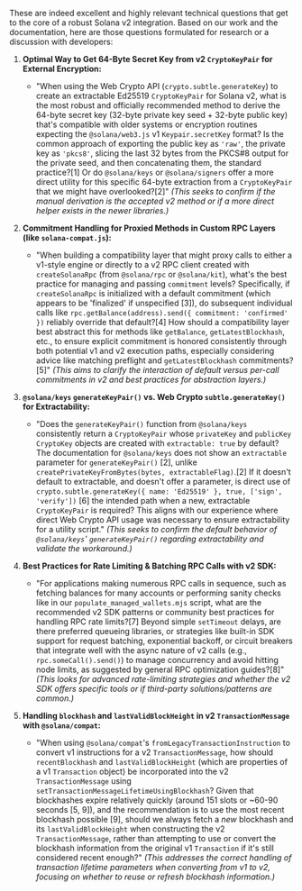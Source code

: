 These are indeed excellent and highly relevant technical questions that get to the core of a robust Solana v2 integration. Based on our work and the documentation, here are those questions formulated for research or a discussion with developers:

1.  **Optimal Way to Get 64-Byte Secret Key from v2 `CryptoKeyPair` for External Encryption:**
    *   "When using the Web Crypto API (`crypto.subtle.generateKey`) to create an extractable Ed25519 `CryptoKeyPair` for Solana v2, what is the most robust and officially recommended method to derive the 64-byte secret key (32-byte private key seed + 32-byte public key) that's compatible with older systems or encryption routines expecting the `@solana/web3.js` v1 `Keypair.secretKey` format? Is the common approach of exporting the public key as `'raw'`, the private key as `'pkcs8'`, slicing the last 32 bytes from the PKCS#8 output for the private seed, and then concatenating them, the standard practice?[1] Or do `@solana/keys` or `@solana/signers` offer a more direct utility for this specific 64-byte extraction from a `CryptoKeyPair` that we might have overlooked?[2]"
    *(This seeks to confirm if the manual derivation is the accepted v2 method or if a more direct helper exists in the newer libraries.)*

2.  **Commitment Handling for Proxied Methods in Custom RPC Layers (like `solana-compat.js`):**
    *   "When building a compatibility layer that might proxy calls to either a v1-style engine or directly to a v2 RPC client created with `createSolanaRpc` (from `@solana/rpc` or `@solana/kit`), what's the best practice for managing and passing `commitment` levels? Specifically, if `createSolanaRpc` is initialized with a default commitment (which appears to be 'finalized' if unspecified [3]), do subsequent individual calls like `rpc.getBalance(address).send({ commitment: 'confirmed' })` reliably override that default?[4] How should a compatibility layer best abstract this for methods like `getBalance`, `getLatestBlockhash`, etc., to ensure explicit commitment is honored consistently through both potential v1 and v2 execution paths, especially considering advice like matching preflight and `getLatestBlockhash` commitments?[5]"
    *(This aims to clarify the interaction of default versus per-call commitments in v2 and best practices for abstraction layers.)*

3.  **`@solana/keys` `generateKeyPair()` vs. Web Crypto `subtle.generateKey()` for Extractability:**
    *   "Does the `generateKeyPair()` function from `@solana/keys` consistently return a `CryptoKeyPair` whose `privateKey` and `publicKey` `CryptoKey` objects are created with `extractable: true` by default? The documentation for `@solana/keys` does not show an `extractable` parameter for `generateKeyPair()` [2], unlike `createPrivateKeyFromBytes(bytes, extractableFlag)`.[2] If it doesn't default to extractable, and doesn't offer a parameter, is direct use of `crypto.subtle.generateKey({ name: 'Ed25519' }, true, ['sign', 'verify'])` [6] the intended path when a new, extractable `CryptoKeyPair` is required? This aligns with our experience where direct Web Crypto API usage was necessary to ensure extractability for a utility script."
    *(This seeks to confirm the default behavior of `@solana/keys`' `generateKeyPair()` regarding extractability and validate the workaround.)*

4.  **Best Practices for Rate Limiting & Batching RPC Calls with v2 SDK:**
    *   "For applications making numerous RPC calls in sequence, such as fetching balances for many accounts or performing sanity checks like in our `populate_managed_wallets.mjs` script, what are the recommended v2 SDK patterns or community best practices for handling RPC rate limits?[7] Beyond simple `setTimeout` delays, are there preferred queueing libraries, or strategies like built-in SDK support for request batching, exponential backoff, or circuit breakers that integrate well with the async nature of v2 calls (e.g., `rpc.someCall().send()`) to manage concurrency and avoid hitting node limits, as suggested by general RPC optimization guides?[8]"
    *(This looks for advanced rate-limiting strategies and whether the v2 SDK offers specific tools or if third-party solutions/patterns are common.)*

5.  **Handling `blockhash` and `lastValidBlockHeight` in v2 `TransactionMessage` with `@solana/compat`:**
    *   "When using `@solana/compat`'s `fromLegacyTransactionInstruction` to convert v1 instructions for a v2 `TransactionMessage`, how should `recentBlockhash` and `lastValidBlockHeight` (which are properties of a v1 `Transaction` object) be incorporated into the v2 `TransactionMessage` using `setTransactionMessageLifetimeUsingBlockhash`? Given that blockhashes expire relatively quickly (around 151 slots or ~60-90 seconds [5, 9]), and the recommendation is to use the most recent blockhash possible [9], should we always fetch a *new* blockhash and its `lastValidBlockHeight` when constructing the v2 `TransactionMessage`, rather than attempting to use or convert the blockhash information from the original v1 `Transaction` if it's still considered recent enough?"
    *(This addresses the correct handling of transaction lifetime parameters when converting from v1 to v2, focusing on whether to reuse or refresh blockhash information.)*